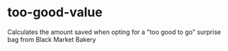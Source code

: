 # too-good-value
Calculates the amount saved when opting for a "too good to go" surprise bag from Black Market Bakery

